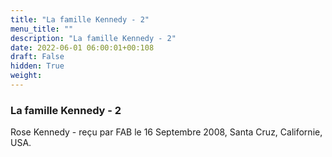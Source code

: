 ```yaml
---
title: "La famille Kennedy - 2"
menu_title: ""
description: "La famille Kennedy - 2"
date: 2022-06-01 06:00:01+00:108
draft: False
hidden: True
weight:
---
```

### La famille Kennedy - 2

Rose Kennedy - reçu par FAB le 16 Septembre 2008, Santa Cruz, Californie, USA.



